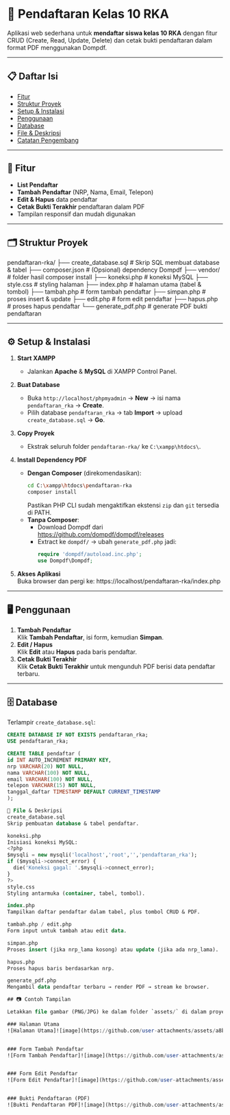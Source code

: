 # 📑 Pendaftaran Kelas 10 RKA

Aplikasi web sederhana untuk **mendaftar siswa kelas 10 RKA** dengan fitur CRUD (Create, Read, Update, Delete) dan cetak bukti pendaftaran dalam format PDF menggunakan Dompdf.

---

## 📋 Daftar Isi

- [Fitur](#-fitur)  
- [Struktur Proyek](#-struktur-proyek)  
- [Setup & Instalasi](#-setup--instalasi)  
- [Penggunaan](#-penggunaan)  
- [Database](#-database)  
- [File & Deskripsi](#-file--deskripsi)  
- [Catatan Pengembang](#-catatan-pengembang)  

---

## 🚀 Fitur

- **List Pendaftar**  
- **Tambah Pendaftar** (NRP, Nama, Email, Telepon)  
- **Edit & Hapus** data pendaftar  
- **Cetak Bukti Terakhir** pendaftaran dalam PDF  
- Tampilan responsif dan mudah digunakan  

---

## 🗂️ Struktur Proyek
pendaftaran-rka/
├── create_database.sql # Skrip SQL membuat database & tabel
├── composer.json # (Opsional) dependency Dompdf
├── vendor/ # folder hasil composer install
├── koneksi.php # koneksi MySQL
├── style.css # styling halaman
├── index.php # halaman utama (tabel & tombol)
├── tambah.php # form tambah pendaftar
├── simpan.php # proses insert & update
├── edit.php # form edit pendaftar
├── hapus.php # proses hapus pendaftar
└── generate_pdf.php # generate PDF bukti pendaftaran

---

## ⚙️ Setup & Instalasi

1. **Start XAMPP**  
   - Jalankan **Apache** & **MySQL** di XAMPP Control Panel.

2. **Buat Database**  
   - Buka `http://localhost/phpmyadmin` → **New** → isi nama `pendaftaran_rka` → **Create**.  
   - Pilih database `pendaftaran_rka` → tab **Import** → upload `create_database.sql` → **Go**.

3. **Copy Proyek**  
   - Ekstrak seluruh folder `pendaftaran-rka/` ke `C:\xampp\htdocs\`.

4. **Install Dependency PDF**  
   - **Dengan Composer** (direkomendasikan):  
     ```bash
     cd C:\xampp\htdocs\pendaftaran-rka
     composer install
     ```  
     Pastikan PHP CLI sudah mengaktifkan ekstensi `zip` dan `git` tersedia di PATH.  
   - **Tanpa Composer**:  
     - Download Dompdf dari https://github.com/dompdf/dompdf/releases  
     - Extract ke `dompdf/` → ubah `generate_pdf.php` jadi:
       ```php
       require 'dompdf/autoload.inc.php';
       use Dompdf\Dompdf;
       ```
5. **Akses Aplikasi**  
   Buka browser dan pergi ke:  https://localhost/pendaftaran-rka/index.php


---

## 🖥️ Penggunaan

1. **Tambah Pendaftar**  
Klik **Tambah Pendaftar**, isi form, kemudian **Simpan**.  
2. **Edit / Hapus**  
Klik **Edit** atau **Hapus** pada baris pendaftar.  
3. **Cetak Bukti Terakhir**  
Klik **Cetak Bukti Terakhir** untuk mengunduh PDF berisi data pendaftar terbaru.

---

## 🗄️ Database

Terlampir `create_database.sql`:

```sql
CREATE DATABASE IF NOT EXISTS pendaftaran_rka;
USE pendaftaran_rka;

CREATE TABLE pendaftar (
id INT AUTO_INCREMENT PRIMARY KEY,
nrp VARCHAR(20) NOT NULL,
nama VARCHAR(100) NOT NULL,
email VARCHAR(100) NOT NULL,
telepon VARCHAR(15) NOT NULL,
tanggal_daftar TIMESTAMP DEFAULT CURRENT_TIMESTAMP
);

📁 File & Deskripsi
create_database.sql
Skrip pembuatan database & tabel pendaftar.

koneksi.php
Inisiasi koneksi MySQL:
<?php
$mysqli = new mysqli('localhost','root','','pendaftaran_rka');
if ($mysqli->connect_error) {
  die('Koneksi gagal: '.$mysqli->connect_error);
}
?>
style.css
Styling antarmuka (container, tabel, tombol).

index.php
Tampilkan daftar pendaftar dalam tabel, plus tombol CRUD & PDF.

tambah.php / edit.php
Form input untuk tambah atau edit data.

simpan.php
Proses insert (jika nrp_lama kosong) atau update (jika ada nrp_lama).

hapus.php
Proses hapus baris berdasarkan nrp.

generate_pdf.php
Mengambil data pendaftar terbaru → render PDF → stream ke browser.

## 📷 Contoh Tampilan

Letakkan file gambar (PNG/JPG) ke dalam folder `assets/` di dalam proyek, lalu referensikan di README seperti ini:

### Halaman Utama  
![Halaman Utama]![image](https://github.com/user-attachments/assets/a8b86f3d-a4e1-4fe7-92c9-bf658b29cd30)


### Form Tambah Pendaftar  
![Form Tambah Pendaftar]![image](https://github.com/user-attachments/assets/0726e2ad-5c18-4cfc-bf97-1fa0da137a14)


### Form Edit Pendaftar  
![Form Edit Pendaftar]![image](https://github.com/user-attachments/assets/dabbb893-919a-4b0d-97f8-899005bb9c57)


### Bukti Pendaftaran (PDF)  
![Bukti Pendaftaran PDF]![image](https://github.com/user-attachments/assets/01ef45cc-e757-4665-97f1-dd6b03756adc)

